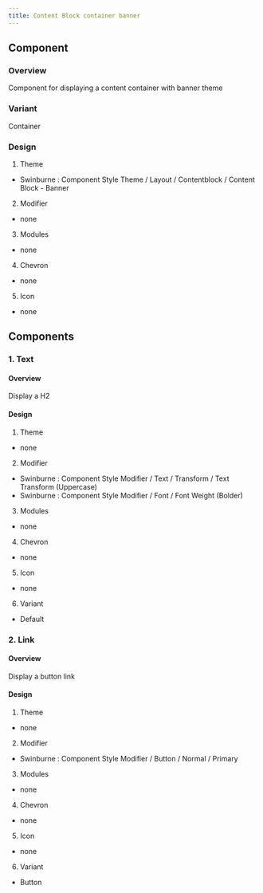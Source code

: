 ```yaml
---
title: Content Block container banner
---
```

## Component
### Overview
  Component for displaying a content container with banner theme
### Variant
 Container
### Design
1. Theme
 * Swinburne : Component Style Theme / Layout / Contentblock / Content Block - Banner
2. Modifier
 * none
3. Modules
 * none
4. Chevron
 * none
5. Icon
 * none
 
## Components
### 1. Text
#### Overview
  Display a H2
#### Design
1. Theme
 * none
2. Modifier
 * Swinburne : Component Style Modifier / Text / Transform / Text Transform (Uppercase)
 * Swinburne : Component Style Modifier / Font / Font Weight (Bolder)
3. Modules
 * none
4. Chevron
 * none
5. Icon
 * none
6. Variant
 * Default
 
### 2. Link
#### Overview
  Display a button link
#### Design
1. Theme
 * none
2. Modifier
 * Swinburne : Component Style Modifier / Button / Normal / Primary
3. Modules
 * none
4. Chevron
 * none
5. Icon
 * none
6. Variant
 * Button

